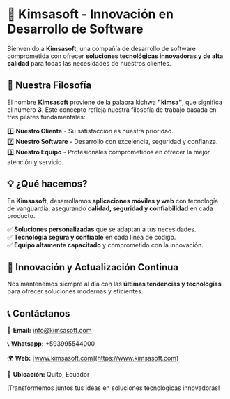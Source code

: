 # 🚀 Kimsasoft - Innovación en Desarrollo de Software

Bienvenido a **Kimsasoft**, una compañía de desarrollo de software comprometida con ofrecer **soluciones tecnológicas innovadoras y de alta calidad** para todas las necesidades de nuestros clientes.

## 🎯 Nuestra Filosofía  
El nombre **Kimsasoft** proviene de la palabra kichwa **"kimsa"**, que significa el número **3**. Este concepto refleja nuestra filosofía de trabajo basada en tres pilares fundamentales:

1️⃣ **Nuestro Cliente** - Su satisfacción es nuestra prioridad.  
2️⃣ **Nuestro Software** - Desarrollo con excelencia, seguridad y confianza.  
3️⃣ **Nuestro Equipo** - Profesionales comprometidos en ofrecer la mejor atención y servicio.  

## 💡 ¿Qué hacemos?
En **Kimsasoft**, desarrollamos **aplicaciones móviles y web** con tecnología de vanguardia, asegurando **calidad, seguridad y confiabilidad** en cada producto.  

✅ **Soluciones personalizadas** que se adaptan a tus necesidades.  
✅ **Tecnología segura y confiable** en cada línea de código.  
✅ **Equipo altamente capacitado** y comprometido con la innovación.  

## 🚀 Innovación y Actualización Continua  
Nos mantenemos siempre al día con las **últimas tendencias y tecnologías** para ofrecer soluciones modernas y eficientes.  

## 📞 Contáctanos  
📧 **Email:** info@kimsasoft.com

📞 **Whatsapp:** +593995544000

🌍 **Web:** [www.kimsasoft.com](https://www.kimsasoft.com)  

📍 **Ubicación:** Quito, Ecuador  

¡Transformemos juntos tus ideas en soluciones tecnológicas innovadoras!  
